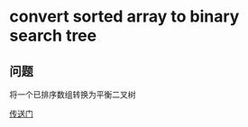 # convert sorted array to binary search tree
## 问题
将一个已排序数组转换为平衡二叉树

[传送门](https://leetcode.com/problems/convert-sorted-array-to-binary-search-tree/description/)